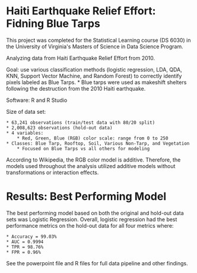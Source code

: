 # Haiti Earthquake Relief Effort: Fidning Blue Tarps

This project was completed for the Statistical Learning course (DS 6030) in the University of Virginia's Masters of Science in Data Science Program.

Analyzing data from Haiti Earthquake Relief Effort from 2010.

Goal: use various classification methods (logistic regression, LDA, QDA, KNN, Support Vector Machine, and Random Forest) to correctly identify pixels labeled as Blue Tarps.
    * Blue tarps were used as makeshift shelters following the destruction from the 2010 Haiti earthquake.

Software: R and R Studio

Size of data set:

    * 63,241 observations (train/test data with 80/20 split)
    * 2,008,623 observations (hold-out data)
    * 4 variables:
        * Red, Green, Blue (RGB) color scale: range from 0 to 250
    * Classes: Blue Tarp, Rooftop, Soil, Various Non-Tarp, and Vegetation
        * Focused on Blue Tarps vs all others for modeling

According to Wikipedia, the RGB color model is additive. Therefore, the models used throughout the analysis utilized additive models without transformations or interaction effects.

# Results: Best Performing Model

The best performing model based on both the original and hold-out data sets was Logistic Regression. Overall, logistic regression had the best performance metrics on the hold-out data for all four metrics where:

    * Accuracy = 99.03%
    * AUC = 0.9994
    * TPR = 98.76%
    * FPR = 0.96%

See the powerpoint file and R files for full data pipeline and other findings. 
